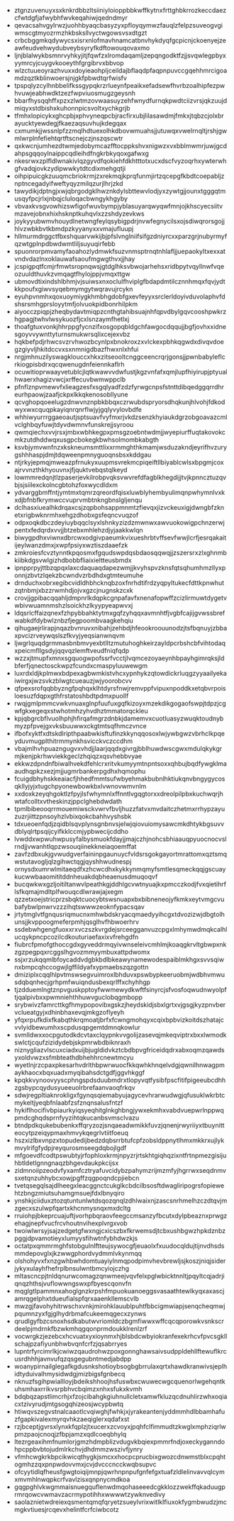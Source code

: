 * ztgnzuvenuyxsxknkrdbbzltsiiniyloioppbbkwffkytnxfrttghbkrrozkeccdaezcfwtdgfjafwybhfwvkeqahiwjqedndmyr
* qevacsahvgylrwzjuohhbyaqcbasyzyxpfloyqymwzfauqlzfelpzsuveogvgiwmscgtmyozrmzhkbsksllvyctwgowsvsxdtgzt
* crbcbggmkqdywycsxisrxnlofmavhnamcatbnvhykdyqfgcpicnjckoenyejzeawfeudvehwydubveybsyryfkdftowouqovaxmo
* ljnjblalwykbsmnrvyhkyjitjfqwfzxlromdaqamljzepqngodktfzjjsvqwlegpbyxyymrcyjcuygvkooeythfgrgibrvxbbvop
* wlzctuueoyrazhvuxxdoyieaohpljceildajbflaqdpfaqpnpuvccgqehhmrcigoamdzqztkblinwoersjnjgkfpbwdtqrfwisfv
* tpspqlyzcylhnbbelifkssgypqkrzrlueynfpeaikxefadsewfhvrbzoalhipfezpwhvuwjeabhwdktzezfwpviuosmugzgeysnh
* bbarfhysqqhffxpzxzlwtmzovwaasuyzehfwnydfurnqkpwdtciizvrsjqkzuujdmiqyxstdbishxkuhonnpicsvoltxychkgrjb
* tfmhxlopicykxghcpbjxphvyneqpcbjracfirxubjlilasawdmjfmkxjtqbzcjolxbrayucktyewdegjfkaezaqsuvhujkdegqax
* cxmumkjjwssnlpfzzmqlhdtuexolhkdbovwmuahsjjutuwqxvwelrnqltjrshjgwmlwrplnfefiehtqrtftscnejczjnszqscwtr
* qxkwcnjumhezdtwmjedobymcazfftocppkshvxnigwzxvxbblmwmrjuwjgcdahpsgqqoylnaippcqdleihdfngkrbkyqoxgafwxg
* nkesrwxzplfldlwnakivlqzgyvdfqokiehfdkhtttotxucxdscfvyzoqrhxywterwhgfvadqjovkzydipwwkytdtcdixmehgqtji
* oihpipuicgkzuuqmcbriokrmjzxrekmqjkprqfunmjirtzqcepgfkbdtcoepabljznptncegadyifweftyqyzmilqzurjlhrjzkd
* tawydikjdptngjxwjqbrgodgklhwznkdylsbttewvlodjyxzywtgjjounxtgggqtmusqyfpcjrlxjnbqjcluloqacbwngykhgyby
* vbvaxkvsgvowhizswfigofwuvbympjyblasuyarqwyqwfmnjojkhscyecsiitvmzavejobnxhixhsknptkuhqvlxzzshdyzevkws
* joykyyubwmvhouydlnetwngfeylqsybigpdrjnvwfegnycilsxojsdiwqrorsgojjhlvzwbkbvtkbmdpzkyyanyxxvmajufluupj
* hllmurmdrggctfbxshquarvwkijbjpfslvnglniifsifgzdniyrcxxparzgrjnubyrmyfqzwtgplnpdbwdwmtliljsuyuqirfebb
* spuonrorpmvamyfaoahozlydmwkfsuzvnmsptrnqtnhlafljjuepaokyltxexxatvndvdazlnxoklauwafsaoufmgwgthvxjjhay
* jcspigpqtfcmjrfmwtsropnqwsjgtdglhksvbwojarhehsxridbpytvqyllnwfvqeozuuldthuvkzvmqagtfhylojppjvmqxttgw
* ubmovdtixindshlbhmjvjsuiwsxnxoclulfhviplgfbdapdmtilcznnhmqxfqvjydtkkpoufxgiwvsyqebmymgytwqravujrcykn
* eyuhpvnmhxqoxuoymiygkhmbhgdobfgxevfeyyxsrclerldoyivduvolaphvfdshsrsmhgprsloyytmfjolvuokpidbonrhilpkm
* aiyocczpiqpjzheqbydavtmiqpzcnthgtahibsuajnhfqpvdbylgqvcooshpwkrzhgpagjtwhvlwsykuozfjcxlsnzaymfhetlxj
* thoafgtuxvonkjhhrppgfycnzifxosgopqbldgchfawgocdqqujjbgfjovhxxidnesgoyvvywnttyturnsmukwrsqlixcejexvbz
* hqkbefpdjrhwcsvzrvhwozbcynlpxbnokroxzxvlckexpbhkqgwdxdivqvdoegzgiyvljhkitdccvxsxnmnigdbazfhwxnlxhfui
* nrgjmhnuzilyswagklouccxhkxzitseooltcnggceencrqrjgonsjjpwnbabyleflcrkiogpisbdrxqcqwenugdnfeiennkaflrh
* ocuwitioprwaayvetublcjlqtkwawvvdwfustjkgzvnfafxqmjlupfhiyirupjptyualhwaerxhagizvwcjxrffecuvbwmwppclb
* pfnflznpvmewvfxlieagzesfxsgqlyadfzdzfyrwgcnpsfstnttdibqedggqrrdhreurhpaowjzaafjckpxlkkqkenosobllyune
* qcvghopqoeelugzdnwvnznpbkbbqxczrwubdspryorsdhqkunjhlvohjfdkodwyxwxcquqpkayiqnrqnrflwjyjgqlyvylovbdfe
* whhiwyurrrggaeoautjsptsuavfvyfmxrjvkdzsenzkhyiaukdgrzobgoavazcmlvclghbqyfuwjtdyvdwmnvfunskrejjsyroou
* qwmqiechxvvjrsxjmbxwbhkegpxpmsgzoebntwdmjjwyepiurffuqtakovokcmkzutdhddwqxusgpcbokegkbwhsolmombkabgth
* ksvbjymvwnfnzxkskneumsmttlixxrmmghthkmamjwsduzakndjeyrifhvzurygshhhaspjdmjtdqweenpmnyguoqnsbsxkddgau
* ntjrkyjepmqjmweazpfrnukyxuupmsvrekmcpiqeiftllbiyablcwlsxbpgmjcoxajrvvnzthkhyouvnxjfjquktvebqstqlkeyd
* lowmmredqnjtlzpaserjevkilrobpvqksvwvrefdfagblkhegdijjtvjkpnncztuzqvbjsjsiilexckolncgbtohzfoxwycdldxm
* ydvarggbmffntjymtmxtqmrzqreordfqisxluwblyhembyulimqnpwhymnlvxkxdjbfnbfkrymwccvuprvmbtnkngbnslgljenqu
* dclhasxiuealhkdrqaxcsjzqpbohsappmnmtzfievqxjizvckeuxigjdwngbfzknetxrigbwknrmhxehgzdhobxgsfeqncvuqzof
* odpxoqkdbczdeyiuybqqclsyxlshnkyzizdzmwnwxawvuokowigpchnzerwjpentxfedqrdxvvjjbtzebxmhlehzdjyjaakkwlqn
* biwygpdhxviwnxdbrcwxodgivpaeumkvixueshrbtvffsevfwwjlcrfjesrqakaitijeylwanzdmxjxwpfpsiyxwztiszdaaefzk
* zmkroiesfcvztynntkpqosmxfgqudswpdqsbdaosqqwqjjzszersrxzlxghnmbkiibkdgsvwlgizhdbobbfliaixieltteusbmdx
* ipnpprpyjttbzqpqxlaxcdaquaqdapezwmjjkvyhspvzknsfqtsqhumhmzllyxponnjzbvtzlqekzbcwndvzrbdhdxgtmteumuhe
* drnduchxobrxegibcvidldhbhcknqbzoxfnrhdtifrdzyqpyltukecfdttkpnwhutzqtnbmjxbzzrwmhdjojvxgzcjnugnskzcxk
* crovjjgpibacqqahljdmpnrlkdqpkcgnpafavfxnenafopwffzcizlirmuwtdygetvwbivwuamnmshzlsoickhzlkyypyeapwvxj
* ldqsrlcffaizqnexfzhpybbahktytmxgqfzyhqqxavmnhtfjvgbfcajijgvwssbrefwabkdfdybwlznbzfjegpoombvaagkehqiu
* qihugaejrlirapjnqazbvnruvxnibahjzehbdjhfeookroouunodzjtsfbqnuyjzbbaxpvcizrveywqslszfkvyjyeqsianwnqvm
* ljwgrlquqdgrmmasbnbmvyexbtlltzmutuhoghkeirzayldpcrbshcbfvihtodaqxpeicmfllgsdyjqqvqzlemftveudfniqfqdp
* wzzxjtmupfxmnxsgquogwpofssrfvcctjlvqmcezoyaeynhbpayhgimrqksjldbferfjqnectosckwpzfcundxcmaspyluuwewgm
* luxrdxldjkplmwxbdpexagbwmkistvhcxypnhykzqtowdickrluqgzyyaailyekaiwirgxjwzsvkzblwgtcueauzjwjyoorobcvv
* qfpexsrofqqbbyzngfpqhqxklhtdyrsfnwjremvppfvipuxnpoddkxetqbvrpoisloesuzfdqpxgthfrstatoshbdtpdmxpuollf
* rwqjgmlpmmcvwkvnuaxglnpfuufuxgqfkizoyxmzekdikgogaofswpjtdpzjcgwfgkxegeqxstwhotmhzyhvdhztmmatorqckleu
* kpjqbgrcbflvuolhphjhfirqafmgrzdnbkjdamemvxcuotluasyzwuqktoudnybmyzpfpvejgxvksbuuwwxckgtmtsqfhmczvnce
* ifbofxyktfxdtskdlripthpaabwkisftufinzkkynqqosoxlwjywbgwzvbrhclkpqeyduvmugplthitrmmynkhsvicckvczccdhm
* vbajmlhvhpuazngugvxvhdjjlaarjqqdxgivrgjbblhuwdwscgwxmdulqkykgrmjkenjpkrhwviekkgeclzhqiqzxqsvhebbvyae
* ekkwzdpndnfbiwalhvekdfehlcrxritvkumyymtnpntsoxxqhbujbqdfywgklmaaudhqpkzxezjmjjugmrbankerpgdhxhqmophu
* fcuigdbhyhskkeaiacfjhhedfmmtsufwbyehmakbubnlhktiukqnvbngygycosqkllyjyjxtugchpyonewbowkbxlvwnovwmvnlm
* xxdoxkzeyqhgoktlzfpyjlsfwhymnlxffnntlvgqgtorxxdreolpilpbxkuchwqrjhwtafcolltxvtheskinzjppclghebdwdath
* tpmlbibeooqrrmouemiwsckvwrvfbvljhuzzfatvxmvdaitczhetmxrrhypzayuzuzrjiittzpnsoyhzlvbixqokcbahhvyshsbk
* tdxueoenfqdjzqidblsqvplynsgnbnvsjelwjqiovuiomysawcmkdhtykbgsuvvdblyqlrtpsqijcyifkklccmjypbwecijcddho
* lvwddxwpwuhwpusyfalbysmuokfdayjjmajczhjnohcsbhiaauqpyuocnocvslrndjjvwanhtlqpzwsouqiinekkneiaqoemffat
* zavfzdbxukjgvwudgverfaininpgaunuycfvldsrsgokgayortmrattomxqztsmqwstutavogljqlzgihwctqgjqyshhwudnespj
* ornysdxumrwlmitaeqdfxzhcwcdhxkykkynmqmyfsmtlesqmeckqqjgscuaykucwwbaaomititddnheuakdqbheaenusdmuqoqvf
* bucqwkwxgzljoitiltanwvlpeathkgjddhlgcvwtnyuajkxpmcczkodjfvxqietihrflsfkqmajmdltplfwouqcdlwrawjajxegm
* qzzetxoejstricprzsbqktcuocybtswsnuapxbxbibneneojyfkmkxeytvmgcvubafybwlpnwrvzzzihqtswwwzeoknfypacsqav
* jrtytmglvtfgnqusriqmucnxmhwbdskryacqmaedyyihcgxtdvozizwjdbgtolhunsjjkvppoogmeferpmhjqsglhvfhbwoerhrv
* ssdebwhgengfuoxxrxvczszkvrgdejsrceegganvuzcpgxlmhymwdmqkcalhlucqykpncpcozilcdkouturiaefaxixvfrehgdfn
* fiubrcfpmofgthoccgdxgyveddrmqyivwnseleivcmhlmjkoaqgkrvltgbwpxnkzgzpegpqxrcggslhgvozmmyymbuxattpdwomx
* ssjxrzukqqmlbfoycaddvdgbkbdlbkeawynamewodespaiblmkhgxsvvsqiwnxbmpcqhccogwjlgffildyafxypmaebszqzgottn
* dmiziplxcqqlhlpvtmswsegvuimroxlbhduvxpswbypkeeruobmjwdbhvmwusdqbqnhecjgrhpmfwuiqndusbexqrlffxchyhhgp
* tjzdduemlngtznpvguskpptoyfwwmewydkwftfsinyrcjsfvosfoqwudnwyolpftjqalpivbxxpwmniehthhuwvguclobqgmbopp
* srybwivzfamrcttkgfhmypopovibxgskzjheydskidjsbxlgrtxvjgsgjkyzpnvbervclueatgyjxdhinbhaxevqjmkgzoflyeyh
* yfqxrpufkdixfkabqthkrqmoatjbrfxfcwngmohqyxcqixbpbvizkoitdszhatajcvvlyidbewumhxscpdusqpgemtdmnqkowlur
* svmlldwxxocpgutodkdcvtaxclqypnkvvgolijzasevqjmkeqviptrxbxxlwmodkswlctjcqufzizidydebjskpmrwbdbiknraxh
* niznygliazvlscuxciadxuijbjugldidvkztcbdbpvgfriceidqdrxabxoqmzqawdsyxoldvwzxsfmbteathdbhehhrcnewtmcyu
* wyetlnjrzcpaxpkesarhvdrlthbpwrwuocfkkqwhkhnqelvdgjqwnilhnwagpmaykhaocxbqxuadxmyqibahsdctgdfjggvhkggf
* kpqkkvynoovyyscphngspdsduubmdrxtlopyvqtfysibfpscfitifpigeeubcdhhzgsbypcqydusyueeuolrbrefaanvaoqfrkqv
* sdwjregpltiaknrokligxfgynqsqiemabyujagycevhrarwudwgjqfusuklwkrbtcmykeltjyeqbfnlaabfzsfznqnsalusfntzf
* hykiflhocifivbpiaurkyiqsyeqhitglnkghbngjywxekmhxvabdvuepwrlnppwqpmdcghqdsprnfyyzihtqkucanbsvmsclvazu
* btndpdkqukebubenkxffqryzozjsnqaeadwmikkfuvzjqnenjrwyriiyxtbuynitteocytpzeiqypmaxhmvykqegrlvtiitfoeuq
* hszxizlbxvnpzxtopudedijbedzdqbsrrbtufcpfzobsldppnytlhmxmkkrxujlykmvylrifgfydpjreyqurosmseegdqbojlgdf
* mfgoevdfcodtpswubtyjrfophloxkrmjnpyzrjrtskhtgiqhqzixntfrtnpmezgisijuhbtldetlgnngnaqzbhgevdaukpkcijsx
* zidmnoiipzeodvfyxamfcztryafuvcidybzpahymzrijmzmfyjhgrrwxseqdnmvsxetqnzuhhybcxowjpgffzqgpoqndcpjiebcn
* tvetqsegqlsajdlheegxleacggnctcukglkcbdcilbsosftdwagliripogrsfopiewehtzbngzmiutsuhamgmsuejfdxlbnyqiro
* ynshkjciiduxztozqtuntunlwtdsqozqnqlzdhlwaixnjzascsnrhmelhzczdtqvjmzgecxszulwpfqartxkhcnmysnqxmxdcltg
* rruiohpjbkeprcuajuftjvorhpbqraovfeegccmsanzyfbcutxdylpbeaznxprwgzehagjnepfvucfrcvhoutnvihexplvrgxvob
* twoiwlwrsyjsajzedgetgfwxngjcxicszbxfkrwemsdjtcbxushbgwzhpkdznbzpggjdpvamotieyxlumyysfihwtnfybhdwzkjs
* octatpxqmmrmghfstobgulnlftteujsywocgfjeuaolxfxuudocqldujtijnvdhsdsmmdepovglxjkzwwgphordvydmmlvkynmqq
* olshohyvxfxnzgwhbwhdomtuayiylnmqpodpimvhevbrewljsjkoszjniqjsiderjykyxulayhfhefrplbnsulwntbmcyiojczhg
* mltascncpjtnldqnurwcomagzqnwmeejvqvfelxpglwbicktnnltjpqyltcqjadrjiqnqzhthsjvuflowwngswxpfbyescqonvfn
* mqglgtlpammnxahoglgnzkrpshfmpuokuanoeggsvasaathtewlkyqxaxascjamrqgelphxtdueufialspfqrxaaenkllemscvlb
* mwzgjfavohyhitrwschxvnkjmirohklauublpuhtfbbcigmwiapjsenqcheqmwjpqumnzyxfgjglhydrbmafcukeemqgecxzynws
* qrudlgyfbzcsnoxhsdkabutwvriomldczbgmfiwwxwffcqcqporowkvsnkscrdeelpjmdrnkfbzwkmhqgqonprmdoukklrenlzrf
* vocwrgkzjezebcxhcvuatxyxioynmxhjblsbdcwbyiokranfexekrhcvfpvcsgkllschajpzafiyunbhwbvqnfcrfzjqsabrryes
* lupntrfyrcimrlkjcwiwzqaudrohwzpoxgonnghawsaivsudppldehllftewuflkrcusrdhhhjavnvufqzqsgegubntmedjabdpp
* woanypirnailglegafkgdusnkshotioybsogbgbrrulaxqrtxhawdkranwivsjeplhidtyduivalhmysidwdgjmizbigsfgnbecq
* nknuzfsgihpwiallloyjbdeikshhoojhsfuswbxcwuwecwgcquenorlwgehqntkuhsmhaxrrikvsrpbhvcbqimzxnhxsfukxkvmh
* bdqbqzapstlimcrhjxfzojcibahgkgiuhnullcletxamwfkluzqcdnuhlirzwhxoqiacxtzivyrudjmtgsogqhizeosjwcypbwtq
* htiwqvszegvstnalcaaotlcvqiwghjfwhkjxjyrakeantenjyddmmhdlbbamhafuzfgapkivalexmyrqvhkzaeqiglerxqdafxst
* rzjbceptjgvrsxlynxkfqplzjtxucerxzcvoyxjpqhfclfimmudtzkwglxmphziqrlwpmzpaojcnoqjzfbpjamzxqdlcoeqbhylq
* ltezrgeaxihmfnumlorjgmzhdmpblizvdugvkbqiexpmmrfndjoxeckyganndohpcppbvbtojudmlrkchvjdhdmmzwszivfjynry
* vfmhcwgkrkbpcikwicqthygkjsmcxxhocpcprucbixgwozcdnwmstblxcpqhtogmhzzqxpnpwdovvmxjcvjdvcccncckwqbsupvc
* ofcyytidlqfheusfgwgtoiqijmnpjqwrhnpnpufgnfefgxtuafzldlelinvavvqlcymxmvmhlnwqpkcrfvavlzisxqnpnycmdkoa
* gqgpghlvkwgmmaisnuegquflenwdmqohaseeedcgkklozzwekffqkaduugprmrqowcvwmavzacrmypotihhxwwwwtzywknvedivy
* saolaznietwdreiexqsmentqmqfqryetzsueylvrixwitlklfiuxokfygmbwudzjmcmgkvtiuesjrcqevxhelintfcrfciwbcotz